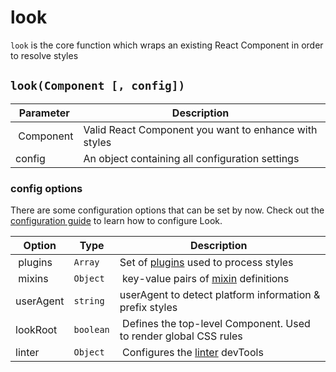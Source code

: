 # look
`look` is the core function which wraps an existing React Component in order to resolve styles

## `look(Component [, config])`
| Parameter | Description |
| --------- | ----------- |
| Component | Valid React Component you want to enhance with styles |
| config    | An object containing all configuration settings |

### config options
There are some configuration options that can be set by now. Check out the [configuration guide](../guides/configureLook.md) to learn how to configure Look.

| Option | Type | Description |
| --------- | --- | ----------- |
| plugins | `Array` | Set of [plugins](../Plugins.md) used to process styles |
| mixins | `Object` | key-value pairs of [mixin](../Mixins.md) definitions
| userAgent    | `string` | userAgent to detect platform  information & prefix styles |
| lookRoot | `boolean` | Defines the top-level Component. Used to render global CSS rules |
| linter | `Object` | Configures the [linter](../devTools/linter.md) devTools |
